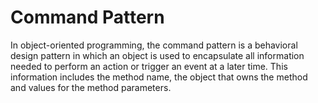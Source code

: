 # Command Pattern

In object-oriented programming, the command pattern is a behavioral design pattern in which an object is used to encapsulate all information needed to perform 
an action or trigger an event at a later time. This information includes the method name, the object that owns the method and values for the method parameters.

